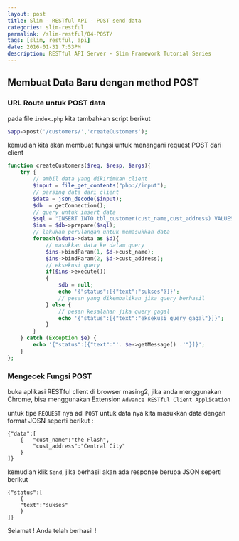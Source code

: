 ```yaml
---
layout: post
title: Slim - RESTful API - POST send data
categories: slim-restful
permalink: /slim-restful/04-POST/
tags: [slim, restful, api]
date: 2016-01-31 7:53PM
description: RESTful API Server - Slim Framework Tutorial Series
---
```


## Membuat Data Baru dengan method POST ##


### URL Route untuk POST data ###

pada file `index.php` kita tambahkan script berikut 

~~~~ php
$app->post('/customers/','createCustomers');
~~~~

kemudian kita akan membuat fungsi untuk menangani request POST dari client

~~~~ php
function createCustomers($req, $resp, $args){
    try {
    	// ambil data yang dikirimkan client
        $input = file_get_contents("php://input");
        // parsing data dari client 
        $data = json_decode($input);
        $db  = getConnection();
        // query untuk insert data
        $sql = "INSERT INTO tbl_customer(cust_name,cust_address) VALUES(?,?)";
        $ins = $db->prepare($sql);
        // lakukan perulangan untuk memasukkan data
        foreach($data->data as $d){
        	// masukkan data ke dalam query
            $ins->bindParam(1, $d->cust_name);
            $ins->bindParam(2, $d->cust_address);
            // eksekusi query
            if($ins->execute())
            {
                $db = null;
                echo '{"status":[{"text":"sukses"}]}';
                // pesan yang dikembalikan jika query berhasil
            } else {
                // pesan kesalahan jika query gagal
                echo '{"status":[{"text":"eksekusi query gagal"}]}';
            }
        }
    } catch (Exception $e) {
        echo '{"status":[{"text":"'. $e->getMessage() .'"}]}'; 
    }
};
~~~~

### Mengecek Fungsi POST ###

buka aplikasi RESTful client di browser masing2, jika anda menggunakan Chrome, bisa menggunakan Extension `Advance RESTful Client Application`

untuk tipe `REQUEST` nya adl `POST` untuk data nya kita masukkan data dengan format JOSN seperti berikut :

```
{"data":[
	{	"cust_name":"the Flash",
		"cust_address":"Central City"
	}
]}
```

kemudian klik `Send`, jika berhasil akan ada response berupa JSON seperti berikut

```
{"status":[
	{
	"text":"sukses"
	}
]}
```

Selamat ! Anda telah berhasil !